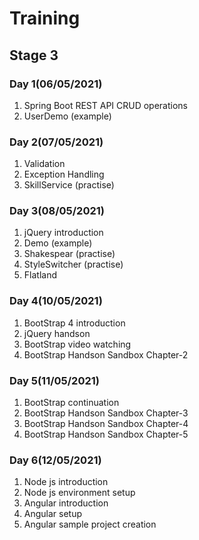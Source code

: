 # Training

## Stage 3

### Day 1(06/05/2021)
1) Spring Boot REST API CRUD operations
2) UserDemo (example)

### Day 2(07/05/2021)

1) Validation
2) Exception Handling
3) SkillService (practise)

### Day 3(08/05/2021)

1) jQuery introduction
2) Demo (example)
3) Shakespear (practise)
4) StyleSwitcher (practise)
5) Flatland

### Day 4(10/05/2021)

1) BootStrap 4 introduction
2) jQuery handson
3) BootStrap video watching
4) BootStrap Handson Sandbox Chapter-2

### Day 5(11/05/2021)

1) BootStrap continuation
2) BootStrap Handson Sandbox Chapter-3
3) BootStrap Handson Sandbox Chapter-4
4) BootStrap Handson Sandbox Chapter-5

### Day 6(12/05/2021)

1) Node js introduction
2) Node js environment setup
3) Angular introduction
4) Angular setup
5) Angular sample project creation
